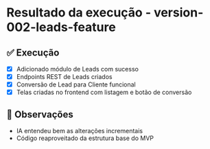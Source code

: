 # Resultado da execução - version-002-leads-feature

## ✅ Execução
- [x] Adicionado módulo de Leads com sucesso
- [x] Endpoints REST de Leads criados
- [x] Conversão de Lead para Cliente funcional
- [x] Telas criadas no frontend com listagem e botão de conversão

## 📌 Observações
- IA entendeu bem as alterações incrementais
- Código reaproveitado da estrutura base do MVP
